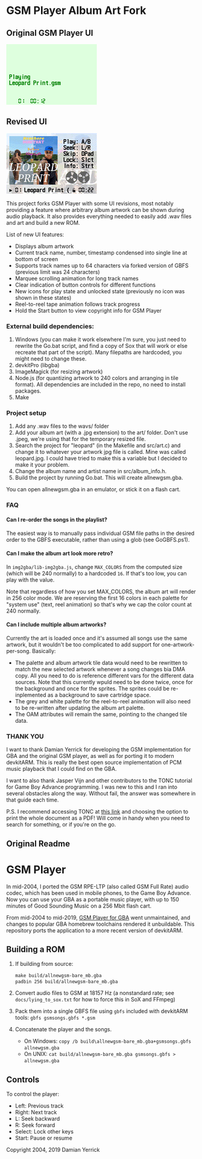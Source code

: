# GSM Player Album Art Fork

## Original GSM Player UI

![Old screenshot](screenshot-old.png)

## Revised UI

![Screenshot](screencapture.gif)

This project forks GSM Player with some UI revisions, most notably providing a feature
where arbitrary album artwork can be shown during audio playback. It also provides
everything needed to easily add .wav files and art and build a new ROM.

List of new UI features:
- Displays album artwork
- Current track name, number, timestamp condensed into single line at bottom of screen
- Supports track names up to 64 characters via forked version of GBFS (previous limit was 24 characters)
- Marquee scrolling animation for long track names
- Clear indication of button controls for different functions
- New icons for play state and unlocked state (previously no icon was shown in these states)
- Reel-to-reel tape animation follows track progress
- Hold the Start button to view copyright info for GSM Player

### External build dependencies:
1. Windows (you can make it work elsewhere I'm sure, you just need to rewrite the Go.bat script, and find a copy of Sox that will work or else recreate that part of the script). Many filepaths are hardcoded, you might need to change these.
2. devkitPro (libgba)
3. ImageMagick (for resizing artwork)
4. Node.js (for quantizing artwork to 240 colors and arranging in tile format). All dependencies are included in the repo, no need to install packages.
5. Make

### Project setup
1. Add any .wav files to the wavs/ folder
2. Add your album art (with a .jpg extension) to the art/ folder. Don't use .jpeg, we're using that for the temporary resized file.
3. Search the project for "leopard" (in the Makefile and src/art.c) and change it to whatever your artwork jpg file is called. Mine was called leopard.jpg. I could have tried to make this a variable but I decided to make it your problem.
4. Change the album name and artist name in src/album_info.h.
5. Build the project by running Go.bat. This will create allnewgsm.gba.

You can open allnewgsm.gba in an emulator, or stick it on a flash cart.

### FAQ

#### Can I re-order the songs in the playlist?

The easiest way is to manually pass individual GSM file paths in the desired order to the GBFS executable, rather than using a glob (see GoGBFS.ps1).

#### Can I make the album art look more retro?

In `img2gba/lib-img2gba.js`, change `MAX_COLORS` from the computed size (which will be 240 normally) to a hardcoded `16`. If that's too low, you can play with the value.

Note that regardless of how you set MAX_COLORS, the album art will render in 256 color mode. We are reserving the first 16 colors in each palette for "system use" (text, reel animation) so that's why we cap the color count at 240 normally.

#### Can I include multiple album artworks?

Currently the art is loaded once and it's assumed all songs use the same artwork, but
it wouldn't be too complicated to add support for one-artwork-per-song. Basically:
- The palette and album artwork tile data would need to be rewritten to match the new selected artwork whenever a song changes bia DMA copy. All you need to do is reference different vars for the different data sources. Note that this currently wpuld need to be done twice, once for the background and once for the sprites. The sprites could be re-inplemented as a background to save cartridge space.
- The grey and white palette for the reel-to-reel animation will also need to be re-written after updating the album art palette.
- The OAM attributes will remain the same, pointing to the changed tile data.

### THANK YOU

I want to thank Damian Yerrick for developing the GSM implementation for GBA and the original GSM player, as well as for porting it to modern devkitARM. This is really the best open source implementation of PCM music playback that I could find on the GBA.

I want to also thank Jasper Vijn and other contributors to the TONC tutorial for Game Boy Advance programming. I was new to this and I ran into several obstacles along the way. Without fail, the answer was somewhere in that guide each time.

P.S. I recommend accessing TONC at [this link](https://gbadev.net/tonc/) and choosing the option to print the whole document as a PDF! Will come in handy when you need to search for something, or if you're on the go.

## Original Readme

GSM Player
==========
In mid-2004, I ported the GSM RPE-LTP (also called GSM Full Rate)
audio codec, which has been used in mobile phones, to the Game Boy
Advance.  Now you can use your GBA as a portable music player, with
up to 150 minutes of Good Sounding Music on a 256 Mbit flash cart. 

From mid-2004 to mid-2019, [GSM Player for GBA] went unmaintained,
and changes to popular GBA homebrew toolchains rendered it
unbuildable.  This repository ports the application to a more
recent version of devkitARM.

[GSM Player for GBA]: https://pineight.com/gba/gsm/


Building a ROM
--------------
1. If building from source:

       make build/allnewgsm-bare_mb.gba
       padbin 256 build/allnewgsm-bare_mb.gba

2. Convert audio files to GSM at 18157 Hz (a nonstandard rate; see
   `docs/lying_to_sox.txt` for how to force this in SoX and FFmpeg)
3. Pack them into a single GBFS file using `gbfs` included with
   devkitARM tools: `gbfs gsmsongs.gbfs *.gsm`
4. Concatenate the player and the songs.
    - On Windows: `copy /b build\allnewgsm-bare_mb.gba+gsmsongs.gbfs allnewgsm.gba`
    - On UNIX: `cat build/allnewgsm-bare_mb.gba gsmsongs.gbfs > allnewgsm.gba`

Controls
--------
To control the player:

- Left: Previous track
- Right: Next track
- L: Seek backward
- R: Seek forward
- Select: Lock other keys
- Start: Pause or resume


Copyright 2004, 2019 Damian Yerrick

